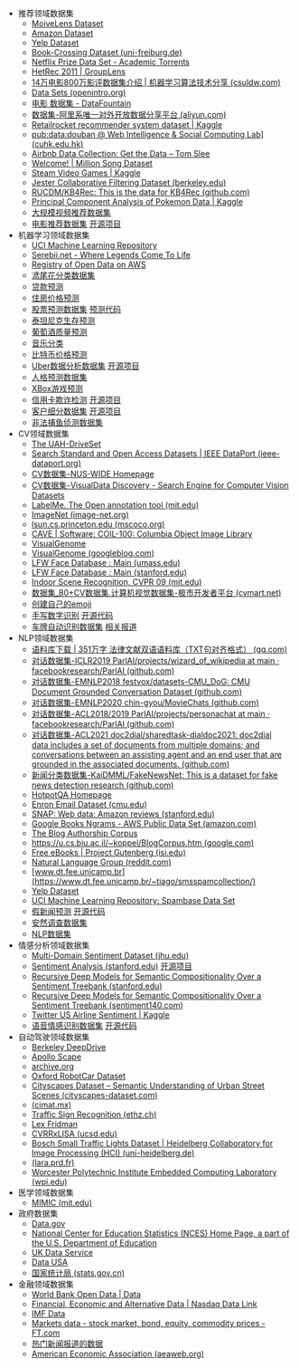 - 推荐领域数据集
  - [MoiveLens Dataset](https://grouplens.org/datasets/movielens/)
  - [Amazon Dataset](https://cseweb.ucsd.edu/~jmcauley/datasets.html#amazon_reviews)
  - [Yelp Dataset](https://www.yelp.com/dataset/download)
  - [Book-Crossing Dataset (uni-freiburg.de)](http://www2.informatik.uni-freiburg.de/~cziegler/BX/)
  - [Netflix Prize Data Set - Academic Torrents](https://academictorrents.com/details/9b13183dc4d60676b773c9e2cd6de5e5542cee9a)
  - [HetRec 2011 | GroupLens](https://grouplens.org/datasets/hetrec-2011/)
  - [14万电影800万影评数据集介绍 | 机器学习算法技术分享 (csuldw.com)](https://www.csuldw.com/2019/09/08/2019-09-08-moviedata-10m/)
  - [Data Sets (openintro.org)](https://www.openintro.org/data/)
  - [电影 数据集 - DataFountain](https://www.datafountain.cn/datasets?category=13&page=1)
  - [数据集-阿里系唯一对外开放数据分享平台 (aliyun.com)](https://tianchi.aliyun.com/dataset/)
  - [Retailrocket recommender system dataset | Kaggle](https://www.kaggle.com/retailrocket/ecommerce-dataset)
  - [pub:data:douban @ Web Intelligence & Social Computing Lab\] (cuhk.edu.hk)](https://www.cse.cuhk.edu.hk/irwin.king.new/pub/data/douban)
  - [Airbnb Data Collection: Get the Data – Tom Slee](http://tomslee.net/airbnb-data-collection-get-the-data)
  - [Welcome! | Million Song Dataset](http://millionsongdataset.com/)
  - [Steam Video Games | Kaggle](https://www.kaggle.com/datasets/tamber/steam-video-games)
  - [Jester Collaborative Filtering Dataset (berkeley.edu)](https://goldberg.berkeley.edu/jester-data/)
  - [RUCDM/KB4Rec: This is the data for KB4Rec (github.com)](https://github.com/RUCDM/KB4Rec#Datasets)
  - [Principal Component Analysis of Pokemon Data | Kaggle](https://www.kaggle.com/code/strakul5/principal-component-analysis-of-pokemon-data/data)
  - [大规模视频推荐数据集](https://github.com/westlake-repl/MicroLens)
  - [电影推荐数据集](https://drive.google.com/file/d/1Dn1BZD3YxgBQJSIjbfNnmCFlDW2jdQGD/view) [开源项目](https://data-flair.training/blogs/data-science-r-movie-recommendation/)
- 机器学习领域数据集
  - [UCI Machine Learning Repository](http://archive.ics.uci.edu/ml/index.php)
  - [Serebii.net - Where Legends Come To Life](https://serebii.net/)
  - [Registry of Open Data on AWS](https://registry.opendata.aws/)
  - [鸢尾花分类数据集](https://archive.ics.uci.edu/ml/datasets/Iris)
  - [贷款预测](https://www.kaggle.com/altruistdelhite04/loan-prediction-problem-dataset)
  - [住房价格预测](https://www.cs.toronto.edu/~delve/data/boston/bostonDetail.html)
  - [股票预测数据集](https://www.kaggle.com/c/two-sigma-financial-news/data) [预测代码](https://data-flair.training/blogs/stock-price-prediction-machine-learning-project-in-python/)
  - [泰坦尼克生存预测](https://www.kaggle.com/c/titanic)
  - [葡萄酒质量预测](https://archive.ics.uci.edu/ml/datasets/wine+quality)
  - [音乐分类](https://data-flair.training/blogs/python-project-music-genre-classification/)
  - [比特币价格预测](https://www.kaggle.com/team-ai/bitcoin-price-prediction/version/1)
  - [Uber数据分析数据集](https://drive.google.com/file/d/1emopjfEkTt59jJoBH9L9bSdmlDC4AR87/view) [开源项目](https://data-flair.training/blogs/r-data-science-project-uber-data-analysis/)
  - [人格预测数据集](https://www.kaggle.com/datasnaek/mbti-type)
  - [XBox游戏预测](https://www.kaggle.com/c/acm-sf-chapter-hackathon-small/overview)
  - [信用卡欺诈检测](https://drive.google.com/file/d/19BOhwz52NUY3dg8XErVYglctpr5sjTy4/view) [开源项目](https://data-flair.training/blogs/data-science-machine-learning-project-credit-card-fraud-detection/)
  - [客户细分数据集](https://drive.google.com/file/d/19BOhwz52NUY3dg8XErVYglctpr5sjTy4/view) [开源项目](https://data-flair.training/blogs/r-data-science-project-customer-segmentation/)
  - [非法捕鱼侦测数据集](https://globalfishingwatch.org/map-and-data/)
- CV领域数据集
  - [The UAH-DriveSet](http://www.robesafe.uah.es/personal/eduardo.romera/uah-driveset/)
  - [Search Standard and Open Access Datasets | IEEE DataPort (ieee-dataport.org)](https://ieee-dataport.org/datasets)
  - [CV数据集-NUS-WIDE Homepage](https://lms.comp.nus.edu.sg/wp-content/uploads/2019/research/nuswide/NUS-WIDE.html)
  - [CV数据集-VisualData Discovery - Search Engine for Computer Vision Datasets](https://visualdata.io/discovery)
  - [LabelMe. The Open annotation tool (mit.edu)](http://labelme.csail.mit.edu/Release3.0/browserTools/php/dataset.php)
  - [ImageNet (image-net.org)](https://image-net.org/)
  - [lsun.cs.princeton.edu (mscoco.org)](http://mscoco.org/)
  - [CAVE | Software: COIL-100: Columbia Object Image Library](https://www1.cs.columbia.edu/CAVE/software/softlib/coil-100.php)
  - [VisualGenome](http://visualgenome.org/)
  - [VisualGenome (googleblog.com)](https://research.googleblog.com/2016/09/introducing-open-images-dataset.html)
  - [LFW Face Database : Main (umass.edu)](http://vis-www.cs.umass.edu/lfw/)
  - [LFW Face Database : Main (stanford.edu)](http://vision.stanford.edu/aditya86/ImageNetDogs/)
  - [Indoor Scene Recognition, CVPR 09 (mit.edu)](http://web.mit.edu/torralba/www/indoor.html)
  - [数据集_80+CV数据集,计算机视觉数据集-极市开发者平台 (cvmart.net)](https://www.cvmart.net/dataSets)
  - [创建自己的emoji](https://data-flair.training/blogs/create-emoji-with-deep-learning/)
  - [手写数字识别](https://drive.google.com/file/d/1hJiOlxctFH3uL2yTqXU_1f6c0zLr8V_K/view) [开源代码](https://data-flair.training/blogs/python-deep-learning-project-handwritten-digit-recognition/)
  - [车牌自动识别数据集](https://techvidvan.com/tutorials/python-project-license-number-plate-recognition/) [相关报道](https://data-flair.training/blogs/machine-learning-project-ideas/)
- NLP领域数据集
  - [语料库下载 | 351万字 法律文献双语语料库（TXT句对齐格式） (qq.com)](https://mp.weixin.qq.com/s/91t_ljMQJxEuaoWlHm3KTA)
  - [对话数据集-ICLR2019 ParlAI/projects/wizard_of_wikipedia at main · facebookresearch/ParlAI (github.com)](https://github.com/facebookresearch/ParlAI/tree/main/projects/wizard_of_wikipedia)
  - [对话数据集-EMNLP2018 festvox/datasets-CMU_DoG: CMU Document Grounded Conversation Dataset (github.com)](https://github.com/festvox/datasets-CMU_DoG)
  - [对话数据集-EMNLP2020 chin-gyou/MovieChats (github.com)](https://github.com/chin-gyou/MovieChats)
  - [对话数据集-ACL2018/2019 ParlAI/projects/personachat at main · facebookresearch/ParlAI (github.com)](https://github.com/facebookresearch/ParlAI/tree/main/projects/personachat)
  - [对话数据集-ACL2021 doc2dial/sharedtask-dialdoc2021: doc2dial data includes a set of documents from multiple domains; and conversations between an assisting agent and an end user that are grounded in the associated documents. (github.com)](https://github.com/doc2dial/sharedtask-dialdoc2021)
  - [新闻分类数据集-KaiDMML/FakeNewsNet: This is a dataset for fake news detection research (github.com)](https://github.com/KaiDMML/FakeNewsNet)
  - [HotpotQA Homepage](https://hotpotqa.github.io/)
  - [Enron Email Dataset (cmu.edu)](https://www.cs.cmu.edu/~./enron/)
  - [SNAP: Web data: Amazon reviews (stanford.edu)](https://snap.stanford.edu/data/web-Amazon.html)
  - [Google Books Ngrams - AWS Public Data Set (amazon.com)](https://aws.amazon.com/cn/datasets/google-books-ngrams/)
  - [The Blog Authorship Corpus](https://u.cs.biu.ac.il/~koppel/BlogCorpus.htm)
  - [https://u.cs.biu.ac.il/~koppel/BlogCorpus.htm (google.com)](https://code.google.com/p/wiki-links/downloads/list)
  - [Free eBooks | Project Gutenberg (isi.edu)](http://www.isi.edu/natural-language/download/hansard/)
  - [Natural Language Group (reddit.com)](http://www.reddit.com/r/datasets/comments/1uyd0t/200000_jeopardy_questions_in_a_json_file/)
  - [www.dt.fee.unicamp.br](https://www.dt.fee.unicamp.br/~tiago/smsspamcollection/)
  - [Yelp Dataset](https://www.yelp.com/dataset)
  - [UCI Machine Learning Repository: Spambase Data Set](https://archive.ics.uci.edu/ml/datasets/Spambase)
  - [假新闻预测](https://drive.google.com/file/d/1er9NJTLUA3qnRuyhfzuN0XUsoIC4a-_q/view) [开源代码](https://data-flair.training/blogs/advanced-python-project-detecting-fake-news)
  - [安然调查数据集](https://www.cs.cmu.edu/~enron/)
  - [NLP数据集](https://index.quantumstat.com/)
- 情感分析领域数据集
  - [Multi-Domain Sentiment Dataset (jhu.edu)](https://www.cs.jhu.edu/~mdredze/datasets/sentiment/)
  - [Sentiment Analysis (stanford.edu)](http://ai.stanford.edu/~amaas/data/sentiment/) [开源项目](https://data-flair.training/blogs/data-science-r-sentiment-analysis-project/)
  - [Recursive Deep Models for Semantic Compositionality Over a Sentiment Treebank (stanford.edu)](https://nlp.stanford.edu/sentiment/code.html)
  - [Recursive Deep Models for Semantic Compositionality Over a Sentiment Treebank (sentiment140.com)](http://help.sentiment140.com/for-students/)
  - [Twitter US Airline Sentiment | Kaggle](https://www.kaggle.com/datasets/crowdflower/twitter-airline-sentiment)
  - [语音情感识别数据集](https://drive.google.com/file/d/1wWsrN2Ep7x6lWqOXfr4rpKGYrJhWc8z7/view) [开源代码](https://data-flair.training/blogs/python-mini-project-speech-emotion-recognition/)
- 自动驾驶领域数据集
  - [Berkeley DeepDrive](https://bdd-data.berkeley.edu/)
  - [Apollo Scape](https://apolloscape.auto/)
  - [archive.org](https://archive.org/details/comma-dataset)
  - [Oxford RobotCar Dataset](https://robotcar-dataset.robots.ox.ac.uk/)
  - [Cityscapes Dataset – Semantic Understanding of Urban Street Scenes (cityscapes-dataset.com)](https://www.cityscapes-dataset.com/)
  - [(cimat.mx)](http://aplicaciones.cimat.mx/Personal/jbhayet/ccsad-dataset)
  - [Traffic Sign Recognition (ethz.ch)](https://people.ee.ethz.ch/~timofter/traffic_signs/)
  - [ Lex Fridman](https://lexfridman.com/automated-synchronization-of-driving-data-video-audio-telemetry-accelerometer/)
  - [CVRRxLISA (ucsd.edu)](https://cvrr.ucsd.edu/LISA/datasets.html)
  - [Bosch Small Traffic Lights Dataset | Heidelberg Collaboratory for Image Processing (HCI) (uni-heidelberg.de)](https://hci.iwr.uni-heidelberg.de/content/bosch-small-traffic-lights-dataset)
  - [(lara.prd.fr)](http://www.lara.prd.fr/benchmarks/trafficlightsrecognition)
  - [Worcester Polytechnic Institute Embedded Computing Laboratory (wpi.edu)](https://computing.wpi.edu//dataset.html)
- 医学领域数据集
  - [MIMIC (mit.edu)](https://mimic.mit.edu/)
- 政府数据集
  - [Data.gov](https://data.gov/)
  - [National Center for Education Statistics (NCES) Home Page, a part of the U.S. Department of Education](https://nces.ed.gov/)
  - [UK Data Service](https://ukdataservice.ac.uk/)
  - [Data USA](https://datausa.io/)
  - [国家统计局 (stats.gov.cn)](http://www.stats.gov.cn/)
- 金融领域数据集
  - [World Bank Open Data | Data](https://data.worldbank.org/)
  - [Financial, Economic and Alternative Data | Nasdaq Data Link](https://data.nasdaq.com/)
  - [IMF Data](https://www.imf.org/en/Data)
  - [Markets data - stock market, bond, equity, commodity prices - FT.com](https://markets.ft.com/data/)
  - [热门新闻报道的数据](http://www.google.com/trends?q=google&ctab=0&geo=all&date=all&sort=0)
  - [American Economic Association (aeaweb.org)](https://www.aeaweb.org/resources/data/us-macro-regional)

